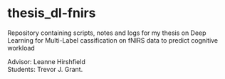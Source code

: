 # thesis_dl-fnirs
Repository containing scripts, notes and logs for my thesis on Deep Learning for Multi-Label cassification on fNIRS data to predict cognitive workload

Advisor: Leanne Hirshfield  
Students: Trevor J. Grant.
